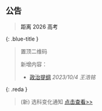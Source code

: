 ## 公告

<script>
var targetDate = new Date("Jun 7, 2026 00:09:00").getTime();
var x = setInterval(function() {
  var now = new Date().getTime();
  var distance = targetDate - now;
  var days = Math.floor(distance / (1000 * 60 * 60 * 24));
  document.getElementById("countdown").innerHTML = days + " 天";
  if (distance < 0) {
    clearInterval(x);
    document.getElementById("countdown").innerHTML = "今天高考";
  }
}, 1000);
</script>
<blockquote class="note-title"><a>距离 2026 高考 </a><a id="countdown"></a></blockquote>

{: .blue-title }
> 置顶二维码
>
> 新增内容：
> - [政治提纲](/study-together-docs/docs/topqr/政治提纲.html) _2023/10/4 王浩铭_

{: .reda }
> (新) 选科变化通知 [点击查看>>](/study-together-docs/docs/notice/2023-9-28-选科变化通知.html)
